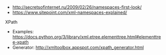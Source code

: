 * http://secretsofinternet.ru/2009/02/26/namespaces-first-look/
* https://www.sitepoint.com/xml-namespaces-explained/

XPath
* Examples: https://docs.python.org/3/library/xml.etree.elementtree.html#elementtree-xpath
* Generator: http://xmltoolbox.appspot.com/xpath_generator.html
